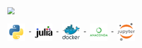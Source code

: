 <!---
- 👋 Hi, I’m @KaparaNewbie
- 👀 I’m interested in ...
- 🌱 I’m currently learning ...
- 💞️ I’m looking to collaborate on ...
- 📫 How to reach me ...
--->

<div align="left">
  <img height="120" src="https://github-readme-stats.vercel.app/api?username=KaparaNewbie&count_private=true&hide=stars&show_icons=true&theme=merko" />
<!--   <img height="120" src="https://github-readme-stats.vercel.app/api/top-langs/?username=KaparaNewbie&theme=merko&count_private=true&layout=default&exclude_repo=KaparaNewbie.github.io" /> -->
</div>


<div style="display: inline-block"><br>
 
  <img align="center" alt="Python" height="40" width="40" src="https://raw.githubusercontent.com/devicons/devicon/master/icons/python/python-original.svg">
    &nbsp;-&nbsp;
  <img align="center" alt="Julia" height="40" width="40" src="https://raw.githubusercontent.com/devicons/devicon/master/icons/julia/julia-original-wordmark.svg">
  &nbsp;-&nbsp;
  <img align="center" alt="Docker-compose" height="40" width="40" src="https://github.com/devicons/devicon/blob/master/icons/docker/docker-original-wordmark.svg">
    &nbsp;-&nbsp;
  <img align="center" alt="Anaconda" height="40" width="40" src="https://github.com/devicons/devicon/blob/master/icons/anaconda/anaconda-original-wordmark.svg">
    &nbsp;-&nbsp;
  <img align="center" alt="Jupyter" height="40" width="40" src="https://github.com/devicons/devicon/blob/master/icons/jupyter/jupyter-original-wordmark.svg">
  
  
</div><br>



<!---
KaparaNewbie/KaparaNewbie is a ✨ special ✨ repository because its `README.md` (this file) appears on your GitHub profile.
You can click the Preview link to take a look at your changes.
--->
